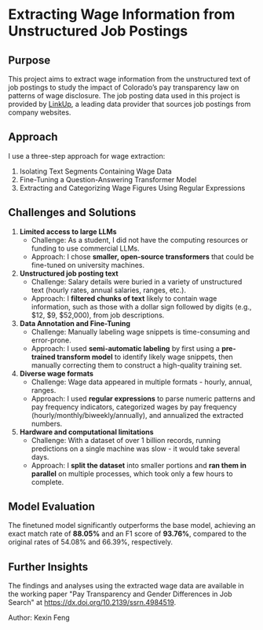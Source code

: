 # Extracting Wage Information from Unstructured Job Postings
## Purpose
This project aims to extract wage information from the unstructured text of job postings to study the impact of Colorado’s pay transparency law on patterns of wage disclosure. The job posting data used in this project is provided by [LinkUp](https://www.linkup.com/), a leading data provider that sources job postings from company websites.

## Approach
I use a three-step approach for wage extraction: 

1. Isolating Text Segments Containing Wage Data
2. Fine-Tuning a Question-Answering Transformer Model
3. Extracting and Categorizing Wage Figures Using Regular Expressions

## Challenges and Solutions

1. **Limited access to large LLMs**
    * Challenge: As a student, I did not have the computing resources or funding to use commercial LLMs.
    * Approach: I chose **smaller, open-source transformers** that could be fine-tuned on university machines.
2. **Unstructured job posting text**
    * Challenge: Salary details were buried in a variety of unstructured text (hourly rates, annual salaries, ranges, etc.).
    * Approach: I **filtered chunks of text** likely to contain wage information, such as those with a dollar sign followed by digits (e.g., $12, $9, $52,000), from job descriptions.
3. **Data Annotation and Fine-Tuning**
    * Challenge: Manually labeling wage snippets is time-consuming and error-prone.
    * Approach: I used **semi-automatic labeling** by first using a **pre-trained transform model** to identify likely wage snippets, then manually correcting them to construct a high-quality training set.
4. **Diverse wage formats**
    * Challenge: Wage data appeared in multiple formats - hourly, annual, ranges.
    * Approach: I used **regular expressions** to parse numeric patterns and pay frequency indicators, categorized wages by pay frequency (hourly/monthly/biweekly/annually), and annualized the extracted numbers.
5. **Hardware and computational limitations**
    * Challenge: With a dataset of over 1 billion records, running predictions on a single machine was slow - it would take several days.
    * Approach: I **split the dataset** into smaller portions and **ran them in parallel** on multiple processes, which took only a few hours to complete.

## Model Evaluation
The finetuned model significantly outperforms the base model, achieving an exact match rate of **88.05%** and an F1 score of **93.76%**, compared to the original rates of 54.08% and 66.39%, respectively.

## Further Insights
The findings and analyses using the extracted wage data are available in the working paper "Pay Transparency and Gender Differences in Job Search" at https://dx.doi.org/10.2139/ssrn.4984519.

Author: Kexin Feng
